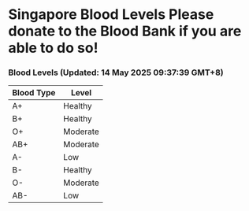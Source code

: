 Singapore Blood Levels
 Please donate to the Blood Bank if you are able to do so!
================================================================================================================================

### Blood Levels (Updated: 14 May 2025 09:37:39 GMT+8)
| Blood Type | Level     |
|------------|-----------|
| A+     | Healthy |
| B+     | Healthy |
| O+     | Moderate |
| AB+     | Moderate |
| A-     | Low |
| B-     | Healthy |
| O-     | Moderate |
| AB-     | Low |

